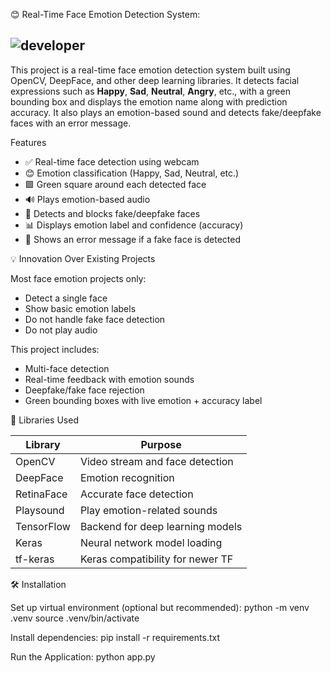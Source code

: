 😊 Real-Time Face Emotion Detection System:

![developer](https://img.shields.io/badge/Developed%20By%20%3A-KollaKiran%20Kumar-red)
---

This project is a real-time face emotion detection system built using OpenCV, DeepFace, and other deep learning libraries. It detects facial expressions such as **Happy**, **Sad**, **Neutral**, **Angry**, etc., with a green bounding box and displays the emotion name along with prediction accuracy. It also plays an emotion-based sound and detects fake/deepfake faces with an error message.

Features
- ✅ Real-time face detection using webcam
- 😊 Emotion classification (Happy, Sad, Neutral, etc.)
- 🟩 Green square around each detected face
- 🔊 Plays emotion-based audio
- 🧠 Detects and blocks fake/deepfake faces
- 📊 Displays emotion label and confidence (accuracy)
- 🚫 Shows an error message if a fake face is detected

💡 Innovation Over Existing Projects

Most face emotion projects only:
- Detect a single face
- Show basic emotion labels
- Do not handle fake face detection
- Do not play audio

This project includes:
- Multi-face detection
- Real-time feedback with emotion sounds
- Deepfake/fake face rejection
- Green bounding boxes with live emotion + accuracy label

🧠 Libraries Used

| Library     | Purpose                             |
|-------------|-------------------------------------|
| OpenCV      | Video stream and face detection     |
| DeepFace    | Emotion recognition                 |
| RetinaFace  | Accurate face detection             |
| Playsound   | Play emotion-related sounds         |
| TensorFlow  | Backend for deep learning models    |
| Keras       | Neural network model loading        |
| tf-keras    | Keras compatibility for newer TF    |

🛠️ Installation

Set up virtual environment (optional but recommended):
python -m venv .venv
source .venv/bin/activate

Install dependencies:
pip install -r requirements.txt

Run the Application:
 python app.py
